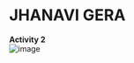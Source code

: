# JHANAVI GERA
**Activity 2** <br>
![image](https://github.com/jhanavigera/ECE444-F2023-Lab1/assets/76650476/4637648d-e811-41ab-b769-130207a1aa36) <br>


